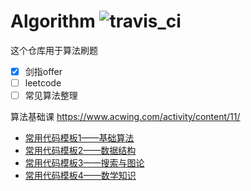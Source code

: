 # Algorithm ![travis_ci](https://travis-ci.org/bitcoinbook/bitcoinbook.svg?branch=develop)

这个仓库用于算法刷题


- [x] 剑指offer
- [ ] leetcode
- [ ] 常见算法整理

算法基础课 https://www.acwing.com/activity/content/11/

 - [常用代码模板1——基础算法](https://www.acwing.com/blog/content/277/)
 - [常用代码模板2——数据结构](https://www.acwing.com/blog/content/404/)
 - [常用代码模板3——搜索与图论](https://www.acwing.com/blog/content/405/)
 - [常用代码模板4——数学知识](https://www.acwing.com/blog/content/406/)
